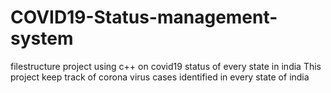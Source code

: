 # COVID19-Status-management-system
filestructure project using c++ on covid19 status of every state in india
This project keep track of corona virus cases identified in every state of india  
